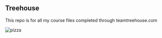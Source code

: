## Treehouse

This repo is for all my course files completed through teamtreehouse.com

![pizza](https://cloud.githubusercontent.com/assets/4404038/22901899/3f1e940a-f201-11e6-9b3b-5098df5fc4a2.jpg)